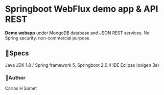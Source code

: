 # Springboot WebFlux demo app & API REST

**Demo webapp** under MongoDB database and JSON REST services. No Spring security.
non-commercial purpose.


## 📝Specs 
Java JDK 1.8 / Spring framework 5, Springboot 2.0.4
IDE Eclipse (oxigen 3a)



### 👤Author
Carlos H Somet
